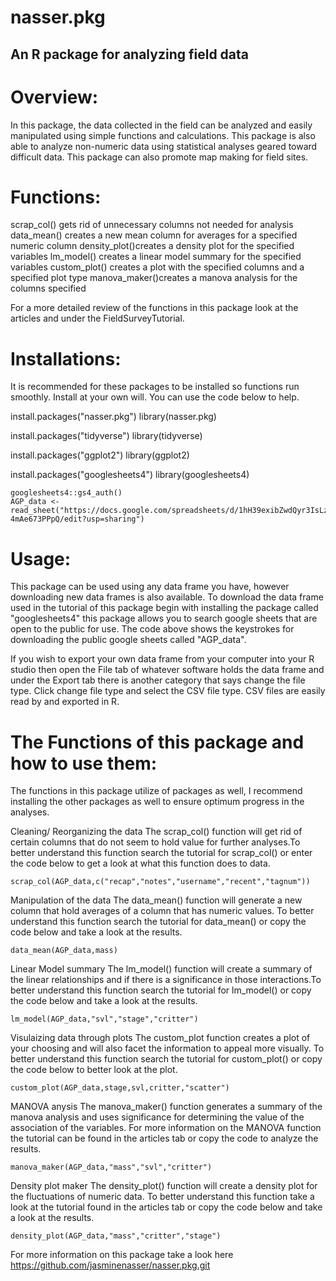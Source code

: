 # nasser.pkg

## An R package for analyzing field data

# Overview:

In this package, the data collected in the field can be analyzed and easily manipulated using simple functions and calculations. This package is also able to analyze non-numeric data using statistical analyses geared toward difficult data. This package can also promote map making for field sites.

# Functions:

scrap_col()   gets rid of unnecessary columns not needed for analysis
data_mean()   creates a new mean column for averages for a specified numeric column
density_plot()creates a density plot for the specified variables
lm_model()    creates a linear model summary for the specified variables
custom_plot() creates a plot with the specified columns and a specified plot type
manova_maker()creates a manova analysis for the columns specified

For a more detailed review of the functions in this package look at the articles and under the FieldSurveyTutorial. 

# Installations:
It is recommended for these packages to be installed so functions run smoothly. Install at your own will. You can use the code below to help. 

install.packages("nasser.pkg")
library(nasser.pkg)

install.packages("tidyverse")
library(tidyverse)

install.packages("ggplot2")
library(ggplot2)

install.packages("googlesheets4")
library(googlesheets4)

```{r}
googlesheets4::gs4_auth()
AGP_data <- read_sheet("https://docs.google.com/spreadsheets/d/1hH39exibZwdQyr3IsLzxBMXpfCz0qVN-4mAe673PPpQ/edit?usp=sharing")
```

# Usage:
This package can be used using any data frame you have, however downloading new data frames is also available. To download the data frame used in the tutorial of this package begin with installing the package called "googlesheets4" this package allows you to search google sheets that are open to the public for use. The code above shows the keystrokes for downloading the public google sheets called "AGP_data".

If you wish to export your own data frame from your computer into your R studio then open the File tab of whatever software holds the data frame and under the Export tab there is another category that says change the file type. Click change file type and select the CSV file type. CSV files are easily read by and exported in R. 

# The Functions of this package and how to use them:
The functions in this package utilize of packages as well, I recommend installing the other packages as well to ensure optimum progress in the analyses. 

Cleaning/ Reorganizing the data
The scrap_col() function will get rid of certain columns that do not seem to hold value for further analyses.To better understand this function search the tutorial for scrap_col() or enter the code below to get a look at what this function does to data.

```{r}
scrap_col(AGP_data,c("recap","notes","username","recent","tagnum"))
```

Manipulation of the data
The data_mean() function will generate a new column that hold averages of a column that has numeric values. To better understand this function search the tutorial for data_mean() or copy the code below and take a look at the results.

```{r}
data_mean(AGP_data,mass)
```

Linear Model summary 
The lm_model() function will create a summary of the linear relationships and if there is a significance in those interactions.To better understand this function search the tutorial for lm_model() or copy the code below and take a look at the results.

```{r}
lm_model(AGP_data,"svl","stage","critter")
```

Visulaizing data through plots
The custom_plot function creates a plot of your choosing and will also facet the information to appeal more visually. To better understand this function search the tutorial for custom_plot() or copy the code below to better look at the plot. 


```{r}
custom_plot(AGP_data,stage,svl,critter,"scatter")
```

MANOVA anysis 
The manova_maker() function generates a summary of the manova analysis and uses significance for determining the value of the association of the variables. For more information on the MANOVA function the tutorial can be found in the articles tab or copy the code to analyze the results.

```{r}
manova_maker(AGP_data,"mass","svl","critter")
```

Density plot maker 
The density_plot() function will create a density plot for the fluctuations of numeric data. To better understand this function take a look at the tutorial found in the articles tab or copy the code below and take a look at the results. 

```{r}
density_plot(AGP_data,"mass","critter","stage")
```

For more information on this package take a look here https://github.com/jasminenasser/nasser.pkg.git
